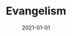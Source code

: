 ---
title: Evangelism
description: Brief description of this section
cover: evangelism.jpg
date: 2021-01-01
---
